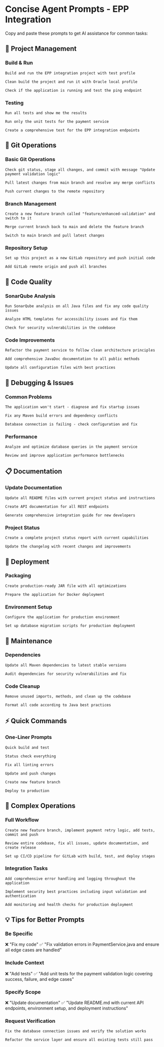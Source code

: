 # Concise Agent Prompts - EPP Integration

Copy and paste these prompts to get AI assistance for common tasks:

## 🚀 Project Management

### Build & Run
```
Build and run the EPP integration project with test profile
```

```
Clean build the project and run it with Oracle local profile
```

```
Check if the application is running and test the ping endpoint
```

### Testing
```
Run all tests and show me the results
```

```
Run only the unit tests for the payment service
```

```
Create a comprehensive test for the EPP integration endpoints
```

## 📝 Git Operations

### Basic Git Operations
```
Check git status, stage all changes, and commit with message "Update payment validation logic"
```

```
Pull latest changes from main branch and resolve any merge conflicts
```

```
Push current changes to the remote repository
```

### Branch Management
```
Create a new feature branch called "feature/enhanced-validation" and switch to it
```

```
Merge current branch back to main and delete the feature branch
```

```
Switch to main branch and pull latest changes
```

### Repository Setup
```
Set up this project as a new GitLab repository and push initial code
```

```
Add GitLab remote origin and push all branches
```

## 🔧 Code Quality

### SonarQube Analysis
```
Run SonarQube analysis on all Java files and fix any code quality issues
```

```
Analyze HTML templates for accessibility issues and fix them
```

```
Check for security vulnerabilities in the codebase
```

### Code Improvements
```
Refactor the payment service to follow clean architecture principles
```

```
Add comprehensive JavaDoc documentation to all public methods
```

```
Update all configuration files with best practices
```

## 🐛 Debugging & Issues

### Common Problems
```
The application won't start - diagnose and fix startup issues
```

```
Fix any Maven build errors and dependency conflicts
```

```
Database connection is failing - check configuration and fix
```

### Performance
```
Analyze and optimize database queries in the payment service
```

```
Review and improve application performance bottlenecks
```

## 📋 Documentation

### Update Documentation
```
Update all README files with current project status and instructions
```

```
Create API documentation for all REST endpoints
```

```
Generate comprehensive integration guide for new developers
```

### Project Status
```
Create a complete project status report with current capabilities
```

```
Update the changelog with recent changes and improvements
```

## 🚢 Deployment

### Packaging
```
Create production-ready JAR file with all optimizations
```

```
Prepare the application for Docker deployment
```

### Environment Setup
```
Configure the application for production environment
```

```
Set up database migration scripts for production deployment
```

## 🔄 Maintenance

### Dependencies
```
Update all Maven dependencies to latest stable versions
```

```
Audit dependencies for security vulnerabilities and fix
```

### Code Cleanup
```
Remove unused imports, methods, and clean up the codebase
```

```
Format all code according to Java best practices
```

## ⚡ Quick Commands

### One-Liner Prompts
```
Quick build and test
```

```
Status check everything
```

```
Fix all linting errors
```

```
Update and push changes
```

```
Create new feature branch
```

```
Deploy to production
```

## 🎯 Complex Operations

### Full Workflow
```
Create new feature branch, implement payment retry logic, add tests, commit and push
```

```
Review entire codebase, fix all issues, update documentation, and create release
```

```
Set up CI/CD pipeline for GitLab with build, test, and deploy stages
```

### Integration Tasks
```
Add comprehensive error handling and logging throughout the application
```

```
Implement security best practices including input validation and authentication
```

```
Add monitoring and health checks for production deployment
```

## 💡 Tips for Better Prompts

### Be Specific
❌ "Fix my code"
✅ "Fix validation errors in PaymentService.java and ensure all edge cases are handled"

### Include Context
❌ "Add tests"
✅ "Add unit tests for the payment validation logic covering success, failure, and edge cases"

### Specify Scope
❌ "Update documentation"
✅ "Update README.md with current API endpoints, environment setup, and deployment instructions"

### Request Verification
```
Fix the database connection issues and verify the solution works
```

```
Refactor the service layer and ensure all existing tests still pass
```